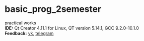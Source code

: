 # basic_prog_2semester
practical works
\
**IDE:** Qt Creator 4.11.1 for Linux, QT version 5.14.1, GCC 9.2.0-10.1.0
\
**Feedback:** [vk](https://vk.com/kashapovd), [telegram](https://t.me/kashapovd)
